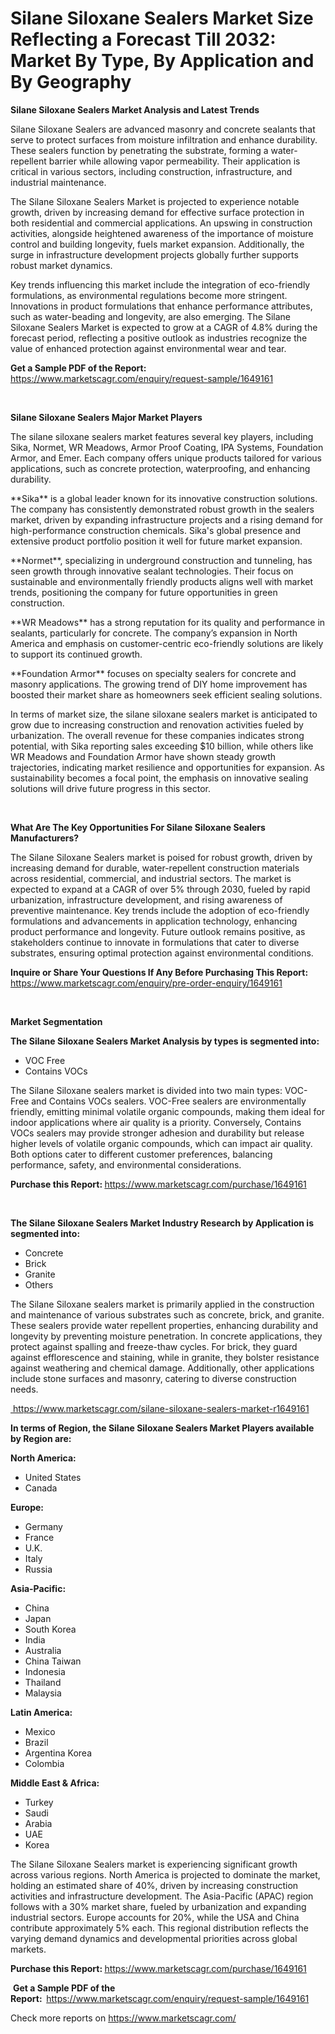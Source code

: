 <p><h1>Silane Siloxane Sealers Market Size Reflecting a Forecast Till 2032: Market By Type, By Application and By Geography</h1></p><p><strong>Silane Siloxane Sealers Market Analysis and Latest Trends</strong></p>
<p><p>Silane Siloxane Sealers are advanced masonry and concrete sealants that serve to protect surfaces from moisture infiltration and enhance durability. These sealers function by penetrating the substrate, forming a water-repellent barrier while allowing vapor permeability. Their application is critical in various sectors, including construction, infrastructure, and industrial maintenance.</p><p>The Silane Siloxane Sealers Market is projected to experience notable growth, driven by increasing demand for effective surface protection in both residential and commercial applications. An upswing in construction activities, alongside heightened awareness of the importance of moisture control and building longevity, fuels market expansion. Additionally, the surge in infrastructure development projects globally further supports robust market dynamics.</p><p>Key trends influencing this market include the integration of eco-friendly formulations, as environmental regulations become more stringent. Innovations in product formulations that enhance performance attributes, such as water-beading and longevity, are also emerging. The Silane Siloxane Sealers Market is expected to grow at a CAGR of 4.8% during the forecast period, reflecting a positive outlook as industries recognize the value of enhanced protection against environmental wear and tear.</p></p>
<p><strong>Get a Sample PDF of the Report:&nbsp;</strong> <a href="https://www.marketscagr.com/enquiry/request-sample/1649161?utm_campaign=2648&utm_medium=2&utm_source=Github&utm_content=ia&utm_term=01042025&utm_id=silane-siloxane-sealers">https://www.marketscagr.com/enquiry/request-sample/1649161</a></p>
<p>&nbsp;</p>
<p><strong>Silane Siloxane Sealers Major Market Players</strong></p>
<p><p>The silane siloxane sealers market features several key players, including Sika, Normet, WR Meadows, Armor Proof Coating, IPA Systems, Foundation Armor, and Emer. Each company offers unique products tailored for various applications, such as concrete protection, waterproofing, and enhancing durability.</p><p>**Sika** is a global leader known for its innovative construction solutions. The company has consistently demonstrated robust growth in the sealers market, driven by expanding infrastructure projects and a rising demand for high-performance construction chemicals. Sika's global presence and extensive product portfolio position it well for future market expansion.</p><p>**Normet**, specializing in underground construction and tunneling, has seen growth through innovative sealant technologies. Their focus on sustainable and environmentally friendly products aligns well with market trends, positioning the company for future opportunities in green construction.</p><p>**WR Meadows** has a strong reputation for its quality and performance in sealants, particularly for concrete. The company’s expansion in North America and emphasis on customer-centric eco-friendly solutions are likely to support its continued growth.</p><p>**Foundation Armor** focuses on specialty sealers for concrete and masonry applications. The growing trend of DIY home improvement has boosted their market share as homeowners seek efficient sealing solutions.</p><p>In terms of market size, the silane siloxane sealers market is anticipated to grow due to increasing construction and renovation activities fueled by urbanization. The overall revenue for these companies indicates strong potential, with Sika reporting sales exceeding $10 billion, while others like WR Meadows and Foundation Armor have shown steady growth trajectories, indicating market resilience and opportunities for expansion. As sustainability becomes a focal point, the emphasis on innovative sealing solutions will drive future progress in this sector.</p></p>
<p>&nbsp;</p>
<p><strong>What Are The Key Opportunities For Silane Siloxane Sealers Manufacturers?</strong></p>
<p><p>The Silane Siloxane Sealers market is poised for robust growth, driven by increasing demand for durable, water-repellent construction materials across residential, commercial, and industrial sectors. The market is expected to expand at a CAGR of over 5% through 2030, fueled by rapid urbanization, infrastructure development, and rising awareness of preventive maintenance. Key trends include the adoption of eco-friendly formulations and advancements in application technology, enhancing product performance and longevity. Future outlook remains positive, as stakeholders continue to innovate in formulations that cater to diverse substrates, ensuring optimal protection against environmental conditions.</p></p>
<p><strong>Inquire or Share Your Questions If Any Before Purchasing This Report:</strong> <a href="https://www.marketscagr.com/enquiry/pre-order-enquiry/1649161?utm_campaign=2648&utm_medium=2&utm_source=Github&utm_content=ia&utm_term=01042025&utm_id=silane-siloxane-sealers">https://www.marketscagr.com/enquiry/pre-order-enquiry/1649161</a></p>
<p>&nbsp;</p>
<p><strong>Market Segmentation</strong></p>
<p><strong>The Silane Siloxane Sealers Market Analysis by types is segmented into:</strong></p>
<p><ul><li>VOC Free</li><li>Contains VOCs</li></ul></p>
<p><p>The Silane Siloxane sealers market is divided into two main types: VOC-Free and Contains VOCs sealers. VOC-Free sealers are environmentally friendly, emitting minimal volatile organic compounds, making them ideal for indoor applications where air quality is a priority. Conversely, Contains VOCs sealers may provide stronger adhesion and durability but release higher levels of volatile organic compounds, which can impact air quality. Both options cater to different customer preferences, balancing performance, safety, and environmental considerations.</p></p>
<p><strong>Purchase this Report:&nbsp;</strong><a href="https://www.marketscagr.com/purchase/1649161?utm_campaign=2648&utm_medium=2&utm_source=Github&utm_content=ia&utm_term=01042025&utm_id=silane-siloxane-sealers">https://www.marketscagr.com/purchase/1649161</a></p>
<p>&nbsp;</p>
<p><strong>The Silane Siloxane Sealers Market Industry Research by Application is segmented into:</strong></p>
<p><ul><li>Concrete</li><li>Brick</li><li>Granite</li><li>Others</li></ul></p>
<p><p>The Silane Siloxane sealers market is primarily applied in the construction and maintenance of various substrates such as concrete, brick, and granite. These sealers provide water repellent properties, enhancing durability and longevity by preventing moisture penetration. In concrete applications, they protect against spalling and freeze-thaw cycles. For brick, they guard against efflorescence and staining, while in granite, they bolster resistance against weathering and chemical damage. Additionally, other applications include stone surfaces and masonry, catering to diverse construction needs.</p></p>
<p><a href="https://www.marketscagr.com/silane-siloxane-sealers-market-r1649161?utm_campaign=2648&utm_medium=2&utm_source=Github&utm_content=ia&utm_term=01042025&utm_id=silane-siloxane-sealers">&nbsp;https://www.marketscagr.com/silane-siloxane-sealers-market-r1649161</a></p>
<p><strong>In terms of Region, the Silane Siloxane Sealers Market Players available by Region are:</strong></p>
<p>
    <p> <strong> North America: </strong>
        <ul>
            <li>United States</li>
            <li>Canada</li>
        </ul>
        </p> 
    <p> <strong> Europe: </strong>
        <ul>
            <li>Germany</li>
            <li>France</li>
            <li>U.K.</li>
            <li>Italy</li>
            <li>Russia</li>
        </ul>
        </p> 
    <p> <strong> Asia-Pacific: </strong>
        <ul>
            <li>China</li>
            <li>Japan</li>
            <li>South Korea</li>
            <li>India</li>
            <li>Australia</li>
            <li>China Taiwan</li>
            <li>Indonesia</li>
            <li>Thailand</li>
            <li>Malaysia</li>
        </ul>
        </p> 
    <p> <strong> Latin America: </strong>
        <ul>
            <li>Mexico</li>
            <li>Brazil</li>
            <li>Argentina Korea</li>
            <li>Colombia</li>
        </ul>
        </p> 
    <p> <strong> Middle East & Africa: </strong>
        <ul>
            <li>Turkey</li>
            <li>Saudi</li>
            <li>Arabia</li>
            <li>UAE</li>
            <li>Korea</li>
        </ul>
    </p>
    </p>
<p><p>The Silane Siloxane Sealers market is experiencing significant growth across various regions. North America is projected to dominate the market, holding an estimated share of 40%, driven by increasing construction activities and infrastructure development. The Asia-Pacific (APAC) region follows with a 30% market share, fueled by urbanization and expanding industrial sectors. Europe accounts for 20%, while the USA and China contribute approximately 5% each. This regional distribution reflects the varying demand dynamics and developmental priorities across global markets.</p></p>
<p><strong>Purchase this Report: </strong><a href="https://www.marketscagr.com/purchase/1649161?utm_campaign=2648&utm_medium=2&utm_source=Github&utm_content=ia&utm_term=01042025&utm_id=silane-siloxane-sealers">https://www.marketscagr.com/purchase/1649161</a></p>
<p>&nbsp;<strong>Get a Sample PDF of the Report:&nbsp;&nbsp;</strong><a href="https://www.marketscagr.com/enquiry/request-sample/1649161?utm_campaign=2648&utm_medium=2&utm_source=Github&utm_content=ia&utm_term=01042025&utm_id=silane-siloxane-sealers">https://www.marketscagr.com/enquiry/request-sample/1649161</a></p>
<p><strong></strong></p>
<p>Check more reports on <a href="https://www.marketscagr.com/?utm_campaign=2648&utm_medium=2&utm_source=Github&utm_content=ia&utm_term=01042025&utm_id=silane-siloxane-sealers">https://www.marketscagr.com/</a></p>